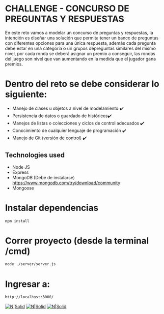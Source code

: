 # CHALLENGE - CONCURSO DE PREGUNTAS Y RESPUESTAS

 En este reto vamos a modelar un concurso de preguntas y respuestas, la intención es diseñar una solución que permita tener un banco de preguntas con diferentes opciones para una única respuesta, además cada pregunta debe estar en una categoría o un grupos depreguntas similares del mismo nivel, por cada ronda se deberá asignar un premio a conseguir, las rondas del juego son nivel que van aumentando en la medida que el jugador gana premios.

# Dentro del reto se debe considerar lo siguiente:
- Manejo de clases u objetos a nivel de modelamiento ✔️
- Persistencia de datos o guardado de históricos️✔️
- Manejos de listas o colecciones y ciclos de control adecuados ✔️
- Conocimiento de cualquier lenguaje de programación ✔️
- Manejo de Git (versión de control) ✔️

## Technologies used
- Node JS
- Express
- MongoDB (Debe de instalarse) https://www.mongodb.com/try/download/community
- Mongoose

# Instalar dependencias
```sh
npm install
```

# Correr proyecto (desde la terminal /cmd)
```sh
node ./server/server.js
```

# Ingresar a:
```sh
http://localhost:3000/
```

[![N|Solid](https://i.imgur.com/zOLHEkU.png)](http://localhost:3000/)
[![N|Solid](https://i.imgur.com/NtbYVVk.png)](http://localhost:3000/)
[![N|Solid](https://i.imgur.com/kI8f6k4.png)](http://localhost:3000/)




